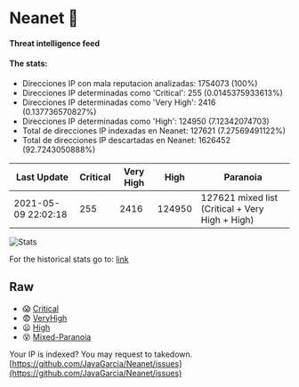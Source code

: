 # Neanet :hocho:
#### Threat intelligence feed
#### The stats:

- Direcciones IP con mala reputacion analizadas: 1754073 (100%)
- Direcciones IP determinadas como 'Critical':  255 (0.0145375933613%)
- Direcciones IP determinadas como 'Very High':  2416 (0.137736570827%)
- Direcciones IP determinadas como 'High':  124950 (7.12342074703)
- Total de direcciones IP indexadas en Neanet:  127621 (7.27569491122%)
- Total de direcciones IP descartadas en Neanet:  1626452 (92.7243050888%)

| Last Update | Critical | Very High | High | Paranoia |
| --- | --- | --- | --- | --- |
| 2021-05-09 22:02:18 | 255 | 2416 | 124950 | 127621 mixed list (Critical + Very High + High)|

![Stats](https://docs.google.com/spreadsheets/d/e/2PACX-1vSnaNMIXVabIpDJjufMlzH7poXnshF3mgd8Is1g9ytUEzVsP5my4Trn8f-xkoLLQ38xpL3HtmUexLo6/pubchart?oid=501124687&format=image)

For the historical stats go to: [link](/stats.csv)
## Raw
- :scream: [Critical](https://raw.githubusercontent.com/JavaGarcia/Neanet/master/blacklists/neanet_critical.txt)
- :fearful: [VeryHigh](https://raw.githubusercontent.com/JavaGarcia/Neanet/master/blacklists/neanet_veryHigh.txtt)
- :frowning: [High](https://raw.githubusercontent.com/JavaGarcia/Neanet/master/blacklists/neanet_high.txt)
- :dizzy_face: [Mixed-Paranoia](https://raw.githubusercontent.com/JavaGarcia/Neanet/master/blacklists/neanet_all.txt)


Your IP is indexed? You may request to takedown. [https://github.com/JavaGarcia/Neanet/issues](https://github.com/JavaGarcia/Neanet/issues)










































































































































































































































































































































































































































































































































































































































































































































































































































































































































































































































































































































































































































































































































































































































































































































































































































































































































































































































































































































































































































































































































































































































































































































































































































































































































































































































































































































































































































































































































































































































































































































































































































































































































































































































































































































































































































































































































































































































































































































































































































































































































































































































































































































































































































































































































































































































































































































































































































































































































































































































































































































































































































































































































































































































































































































































































































































































































































































































































































































































































































































































































































































































































































































































































































